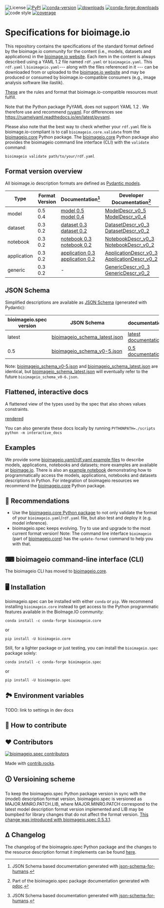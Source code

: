 ![License](https://img.shields.io/github/license/bioimage-io/spec-bioimage-io.svg)
[![PyPI](https://img.shields.io/pypi/v/bioimageio-spec.svg?style=popout)](https://pypi.org/project/bioimageio.spec/)
[![conda-version](https://anaconda.org/conda-forge/bioimageio.spec/badges/version.svg)](https://anaconda.org/conda-forge/bioimageio.spec/)
[![downloads](https://static.pepy.tech/badge/bioimageio.spec)](https://pepy.tech/project/bioimageio.spec)
[![conda-forge downloads](https://img.shields.io/conda/dn/conda-forge/bioimageio.spec.svg?label=conda-forge)](https://anaconda.org/conda-forge/bioimageio.spec/)
![code style](https://img.shields.io/badge/code%20style-black-000000.svg)
[![coverage](https://bioimage-io.github.io/spec-bioimage-io/coverage/coverage-badge.svg)](https://bioimage-io.github.io/spec-bioimage-io/coverage/index.html)

# Specifications for bioimage.io

This repository contains the specifications of the standard format defined by the bioimage.io community for the content (i.e., models, datasets and applications) in the [bioimage.io website](https://bioimage.io).
Each item in the content is always described using a YAML 1.2 file named `rdf.yaml` or `bioimageio.yaml`.
This `rdf.yaml` \ `bioimageio.yaml`--- along with the files referenced in it --- can be downloaded from or uploaded to the [bioimage.io website](https://bioimage.io) and may be produced or consumed by bioimage.io-compatible consumers (e.g., image analysis software like ilastik).

[These](https://github.com/bioimage-io/spec-bioimage-io?tab=readme-ov-file#format-version-overview) are the rules and format that bioimage.io-compatible resources must fulfill.

Note that the Python package PyYAML does not support YAML 1.2 .
We therefore use and recommend [ruyaml](https://ruyaml.readthedocs.io/en/latest/).
For differences see <https://ruamelyaml.readthedocs.io/en/latest/pyyaml>.

Please also note that the best way to check whether your `rdf.yaml` file is bioimage.io-compliant is to call `bioimageio.core.validate` from the [bioimageio.core](https://github.com/bioimage-io/core-bioimage-io-python) Python package.
The [bioimageio.core](https://github.com/bioimage-io/core-bioimage-io-python) Python package also provides the bioimageio command line interface (CLI) with the `validate` command:

```terminal
bioimageio validate path/to/your/rdf.yaml
```

## Format version overview

All bioimage.io description formats are defined as [Pydantic models](https://docs.pydantic.dev/latest/).

| Type | Format Version | Documentation[^1] | Developer Documentation[^2] |
| --- | --- | --- | --- |
| model | 0.5 </br> 0.4 | [model 0.5](https://bioimage-io.github.io/spec-bioimage-io/bioimageio_schema_latest/index.html#oneOf_i2_oneOf_i1) </br> [model 0.4](https://bioimage-io.github.io/spec-bioimage-io/bioimageio_schema_latest/index.html#oneOf_i2_oneOf_i0) | [ModelDescr_v0_5](https://bioimage-io.github.io/spec-bioimage-io/bioimageio/spec/model/v0_5.html#ModelDescr) </br> [ModelDescr_v0_4](https://bioimage-io.github.io/spec-bioimage-io/bioimageio/spec/model/v0_4.html#ModelDescr) |
| dataset | 0.3 </br> 0.2 | [dataset 0.3](https://bioimage-io.github.io/spec-bioimage-io/bioimageio_schema_latest/index.html#oneOf_i1_oneOf_i1) </br> [dataset 0.2](https://bioimage-io.github.io/spec-bioimage-io/bioimageio_schema_latest/index.html#oneOf_i1_oneOf_i0) | [DatasetDescr_v0_3](https://bioimage-io.github.io/spec-bioimage-io/bioimageio/spec/dataset/v0_3.html#DatasetDescr) </br> [DatasetDescr_v0_2](https://bioimage-io.github.io/spec-bioimage-io/bioimageio/spec/dataset/v0_2.html#DatasetDescr) |
| notebook | 0.3 </br> 0.2 | [notebook 0.3](https://bioimage-io.github.io/spec-bioimage-io/bioimageio_schema_latest/index.html#oneOf_i3_oneOf_i1) </br> [notebook 0.2](https://bioimage-io.github.io/spec-bioimage-io/bioimageio_schema_latest/index.html#oneOf_i3_oneOf_i0) | [NotebookDescr_v0_3](https://bioimage-io.github.io/spec-bioimage-io/bioimageio/spec/notebook/v0_3.html#NotebookDescr) </br> [NotebookDescr_v0_2](https://bioimage-io.github.io/spec-bioimage-io/bioimageio/spec/notebook/v0_2.html#NotebookDescr) |
| application | 0.3 </br> 0.2 | [application 0.3](https://bioimage-io.github.io/spec-bioimage-io/bioimageio_schema_latest/index.html#oneOf_i0_oneOf_i1) </br> [application 0.2](https://bioimage-io.github.io/spec-bioimage-io/bioimageio_schema_latest/index.html#oneOf_i0_oneOf_i0) | [ApplicationDescr_v0_3](https://bioimage-io.github.io/spec-bioimage-io/bioimageio/spec/application/v0_3.html#ApplicationDescr) </br> [ApplicationDescr_v0_2](https://bioimage-io.github.io/spec-bioimage-io/bioimageio/spec/application/v0_2.html#ApplicationDescr) |
| generic | 0.3 </br> 0.2 | - | [GenericDescr_v0_3](https://bioimage-io.github.io/spec-bioimage-io/bioimageio/spec/generic/v0_3.html#GenericDescr) </br> [GenericDescr_v0_2](https://bioimage-io.github.io/spec-bioimage-io/bioimageio/spec/generic/v0_2.html#GenericDescr) |

[^1]: JSON Schema based documentation generated with [json-schema-for-humans](https://coveooss.github.io/json-schema-for-humans/).
[^2]: Part of the bioimageio.spec package documentation generated with [pdoc](https://pdoc.dev/).

## JSON Schema

Simplified descriptions are available as [JSON Schema](https://json-schema.org/) (generated with Pydantic):

| bioimageio.spec version | JSON Schema | documentation[^1] |
| --- | --- | --- |
| latest | [bioimageio_schema_latest.json](https://github.com/bioimage-io/spec-bioimage-io/blob/gh-pages/bioimageio_schema_latest.json) | [latest documentation](https://bioimage-io.github.io/spec-bioimage-io/bioimageio_schema_latest/index.html) |
| 0.5 | [bioimageio_schema_v0-5.json](https://github.com/bioimage-io/spec-bioimage-io/blob/gh-pages/bioimageio_schema_v0-5.json) | [0.5 documentation](https://bioimage-io.github.io/spec-bioimage-io/bioimageio_schema_v0-5/index.html) |

Note: [bioimageio_schema_v0-5.json](https://github.com/bioimage-io/spec-bioimage-io/blob/gh-pages/bioimageio_schema_v0-5.json) and  [bioimageio_schema_latest.json](https://github.com/bioimage-io/spec-bioimage-io/blob/gh-pages/bioimageio_schema_latest.json) are identical, but  [bioimageio_schema_latest.json](https://github.com/bioimage-io/spec-bioimage-io/blob/gh-pages/bioimageio_schema_latest.json) will eventually refer to the future `bioimageio_schema_v0-6.json`.

## Flattened, interactive docs

A flattened view of the types used by the spec that also shows values constraints.

[rendered](https://bioimage-io.github.io/spec-bioimage-io/interactive_docs_v0-5.html)

You can also generate these docs locally by running `PYTHONPATH=./scripts python -m interactive_docs`

## Examples

We provide some [bioimageio.yaml/rdf.yaml example files](https://github.com/bioimage-io/spec-bioimage-io/blob/main/example_descriptions/) to describe models, applications, notebooks and datasets; more examples are available at [bioimage.io](https://bioimage.io).
There is also an [example notebook](https://github.com/bioimage-io/spec-bioimage-io/blob/main/example/load_model_and_create_your_own.ipynb) demonstrating how to programmatically access the models, applications, notebooks and datasets descriptions in Python.
For integration of bioimageio resources we recommend the [bioimageio.core](https://github.com/bioimage-io/core-bioimage-io-python) Python package.

## 💁 Recommendations

* Use the [bioimageio.core Python package](https://github.com/bioimage-io/core-bioimage-io-python) to not only validate the format of your `bioimageio.yaml`/`rdf.yaml` file, but also test and deploy it (e.g. model inference).
* bioimageio.spec keeps evolving. Try to use and upgrade to the most current format version!
  Note: The command line interface `bioimageio` (part of [bioimageio.core](https://github.com/bioimage-io/core-bioimage-io-python)) has the `update-format` command to help you with that.

## ⌨ bioimageio command-line interface (CLI)

The bioimageio CLI has moved to [bioimageio.core](https://github.com/bioimage-io/core-bioimage-io-python).

## 🖥 Installation

bioimageio.spec can be installed with either `conda` or `pip`.
We recommend installing `bioimageio.core` instead to get access to the Python programmatic features available in the BioImage.IO community:

```console
conda install -c conda-forge bioimageio.core
```

or

```console
pip install -U bioimageio.core
```

Still, for a lighter package or just testing, you can install the `bioimageio.spec` package solely:

```console
conda install -c conda-forge bioimageio.spec
```

or

```console
pip install -U bioimageio.spec
```

## 🏞 Environment variables

TODO: link to settings in dev docs

## 🤝 How to contribute

## ♥ Contributors

<a href="https://github.com/bioimage-io/spec-bioimage-io/graphs/contributors">
  <img alt="bioimageio.spec contributors" src="https://contrib.rocks/image?repo=bioimage-io/spec-bioimage-io" />
</a>

Made with [contrib.rocks](https://contrib.rocks).

## 🛈 Versioining scheme

To keep the bioimageio.spec Python package version in sync with the (model) description format version, bioimageio.spec is versioned as MAJOR.MINRO.PATCH.LIB, where MAJOR.MINRO.PATCH correspond to the latest model description format version implemented and LIB may be bumpbed for library changes that do not affect the format version.
[This change was introduced with bioimageio.spec 0.5.3.1](changelog.md#bioimageiospec-0531).

## Δ Changelog

The changelog of the bioimageio.spec Python package and the changes to the resource description format it implements can be found [here](https://github.com/bioimage-io/spec-bioimage-io/blob/main/changelog.md).
